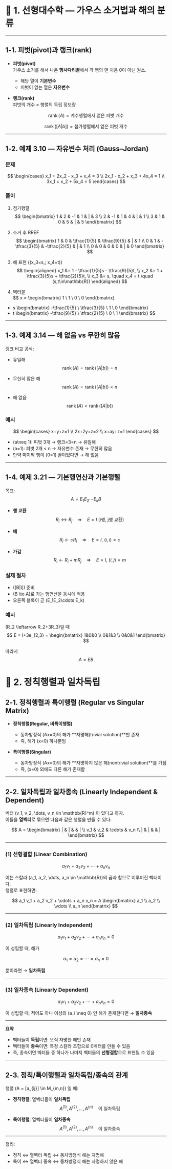 # 📌 1. 선형대수학 — 가우스 소거법과 해의 분류

---

## 1-1. 피벗(pivot)과 랭크(rank)

- **피벗(pivot)**  
  가우스 소거를 해서 나온 **행사다리꼴**에서 각 행의 맨 처음 0이 아닌 원소.  
  - 해당 열이 **기본변수**  
  - 피벗이 없는 열은 **자유변수**

- **랭크(rank)**  
  피벗의 개수 = 행렬의 독립 정보량  

$$
\operatorname{rank}(A) = \text{계수행렬에서 얻은 피벗 개수}
$$

$$
\operatorname{rank}([A|b]) = \text{첨가행렬에서 얻은 피벗 개수}
$$

---

## 1-2. 예제 3.10 — 자유변수 처리 (Gauss–Jordan)

### 문제
$$
\begin{cases}
x_1 + 2x_2 - x_3 + x_4 = 3 \\
2x_1 - x_2 + x_3 + 4x_4 = 1 \\
3x_1 + x_2 + 5x_4 = 5
\end{cases}
$$

### 풀이

1) 첨가행렬  
$$
\begin{bmatrix}
1 & 2 & -1 & 1 & | & 3 \\
2 & -1 & 1 & 4 & | & 1 \\
3 & 1 & 0 & 5 & | & 5
\end{bmatrix}
$$

2) 소거 후 RREF  
$$
\begin{bmatrix}
1 & 0 & \tfrac{1}{5} & \tfrac{9}{5} & | & 1 \\
0 & 1 & -\tfrac{3}{5} & -\tfrac{2}{5} & | & 1 \\
0 & 0 & 0 & 0 & | & 0
\end{bmatrix}
$$

3) 해 표현 (\(x_3=s,\; x_4=t\))  
$$
\begin{aligned}
x_1 &= 1 - \tfrac{1}{5}s - \tfrac{9}{5}t, \\
x_2 &= 1 + \tfrac{3}{5}s + \tfrac{2}{5}t, \\
x_3 &= s, \quad x_4 = t \quad (s,t\in\mathbb{R})
\end{aligned}
$$

4) 벡터꼴  
$$
x =
\begin{bmatrix}
1 \\ 1 \\ 0 \\ 0
\end{bmatrix}
+ s
\begin{bmatrix}
-\tfrac{1}{5} \\ \tfrac{3}{5} \\ 1 \\ 0
\end{bmatrix}
+ t
\begin{bmatrix}
-\tfrac{9}{5} \\ \tfrac{2}{5} \\ 0 \\ 1
\end{bmatrix}
$$

---

## 1-3. 예제 3.14 — 해 없음 vs 무한히 많음

랭크 비교 공식:

- 유일해  
$$
\operatorname{rank}(A) = \operatorname{rank}([A|b]) = n
$$

- 무한히 많은 해  
$$
\operatorname{rank}(A) = \operatorname{rank}([A|b]) < n
$$

- 해 없음  
$$
\operatorname{rank}(A) < \operatorname{rank}([A|b])
$$

### 예시
$$
\begin{cases}
x+y+z=1 \\
2x+2y+z=2 \\
x+ay+z=1
\end{cases}
$$

- \(a\neq 1\): 피벗 3개 → 랭크=3=n → 유일해  
- \(a=1\): 피벗 2개 < n → 자유변수 존재 → 무한히 많음  
- 만약 마지막 행이 \(0=1\) 꼴이었다면 → 해 없음  

---

## 1-4. 예제 3.21 — 기본행연산과 기본행렬

목표:  
$$
A = E_1 E_2 \cdots E_k B
$$

- **행 교환**  
$$
R_i \leftrightarrow R_j \quad \Rightarrow \quad
E = I \text{ (i행, j행 교환)}
$$

- **배**  
$$
R_i \leftarrow cR_i \quad \Rightarrow \quad
E = I, \ (i,i)=c
$$

- **가감**  
$$
R_i \leftarrow R_i + mR_j \quad \Rightarrow \quad
E = I, \ (i,j)=m
$$

### 실제 절차
- \([B|I]\) 준비  
- \(B \to A\)로 가는 행연산을 동시에 적용  
- 오른쪽 블록이 곧 \(E_1E_2\cdots E_k\)  

### 예시
\(R_2 \leftarrow R_2+3R_3\)일 때  
$$
E = I+3e_{2,3} =
\begin{bmatrix}
1&0&0 \\
0&1&3 \\
0&0&1
\end{bmatrix}
$$

따라서  
$$
A = E B
$$

# 📌 2. 정칙행렬과 일차독립 

## 2-1. 정칙행렬과 특이행렬 (Regular vs Singular Matrix)

- **정칙행렬(Regular, 비특이행렬)**  
  - 동차방정식 \(Ax=0\)의 해가 **자명해(trivial solution)**만 존재  
  - 즉, 해가 \(x=0\) 하나뿐임  

- **특이행렬(Singular)**  
  - 동차방정식 \(Ax=0\)의 해가 **자명하지 않은 해(nontrivial solution)**를 가짐  
  - 즉, \(x=0\) 외에도 다른 해가 존재함  

---

## 2-2. 일차독립과 일차종속 (Linearly Independent & Dependent)

벡터 \(v_1, v_2, \dots, v_n \in \mathbb{R}^m\) 이 있다고 하자.  
이들을 **열벡터**로 묶으면 다음과 같은 행렬을 만들 수 있다:

$$
A = 
\begin{bmatrix}
| & | & & | \\
v_1 & v_2 & \cdots & v_n \\
| & | & & |
\end{bmatrix}
$$

---

### (1) 선형결합 (Linear Combination)

$$
a_1 v_1 + a_2 v_2 + \cdots + a_n v_n
$$

이는 스칼라 \(a_1, a_2, \dots, a_n \in \mathbb{R}\)의 곱과 합으로 이루어진 벡터이다.  
행렬로 표현하면:

$$
a_1 v_1 + a_2 v_2 + \cdots + a_n v_n 
= A 
\begin{bmatrix}
a_1 \\ a_2 \\ \vdots \\ a_n
\end{bmatrix}
$$

---

### (2) 일차독립 (Linearly Independent)

$$
a_1 v_1 + a_2 v_2 + \cdots + a_n v_n = 0
$$

이 성립할 때, 해가

$$
a_1 = a_2 = \cdots = a_n = 0
$$

뿐이라면 → **일차독립**

---

### (3) 일차종속 (Linearly Dependent)

$$
a_1 v_1 + a_2 v_2 + \cdots + a_n v_n = 0
$$

이 성립할 때, 적어도 하나 이상의 \(a_i \neq 0\) 인 해가 존재한다면 → **일차종속**

---

**요약**  
- 벡터들이 **독립**이면: 오직 자명한 해만 존재  
- 벡터들이 **종속**이면: 특정 스칼라 조합으로 0벡터를 만들 수 있음  
- 즉, 종속이면 벡터들 중 하나가 나머지 벡터들의 **선형결합**으로 표현될 수 있음  

---

## 2-3. 정칙/특이행렬과 일차독립/종속의 관계

행렬 \(A = [a_{ij}] \in M_{m,n}\) 일 때:

- **정칙행렬**: 열벡터들이 **일차독립**  
$$
A^{(1)}, A^{(2)}, \dots, A^{(n)} \quad \text{이 일차독립}
$$

- **특이행렬**: 열벡터들이 **일차종속**  
$$
A^{(1)}, A^{(2)}, \dots, A^{(n)} \quad \text{이 일차종속}
$$

---

정리:  
- 정칙 ↔ 열벡터 독립 ↔ 동차방정식 해는 자명해  
- 특이 ↔ 열벡터 종속 ↔ 동차방정식 해는 자명하지 않은 해  
